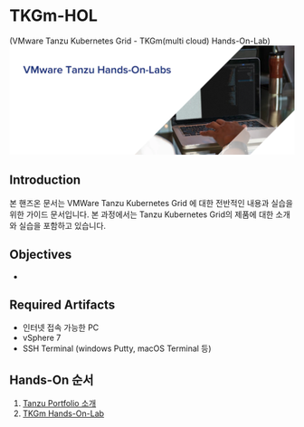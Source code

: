 # TKGm-HOL
 (VMware Tanzu Kubernetes Grid - TKGm(multi cloud) Hands-On-Lab)
 ![](images/tanzu_hol_header_logo.png)

 ## Introduction
본 핸즈온 문서는 VMWare Tanzu Kubernetes Grid 에 대한 전반적인 내용과 실습을 위한 가이드 문서입니다. 본 과정에서는 Tanzu Kubernetes Grid의 제품에 대한 소개와 실습을 포함하고 있습니다.

## Objectives
*

## Required Artifacts
* 인터넷 접속 가능한 PC
* vSphere 7
* SSH Terminal (windows Putty, macOS Terminal 등)

## Hands-On 순서

1. [Tanzu Portfolio 소개](./TanzuPortfolio_overview.md)
2. [TKGm Hands-On-Lab](./tkgm_HOL.md)
